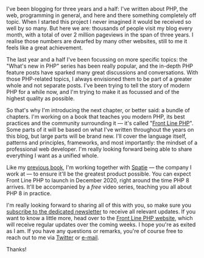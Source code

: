 I've been blogging for three years and a half: I've written about PHP, the web, programming in general, and here and there something completely off topic. When I started this project I never imagined it would be received so well by so many. But here we are: thousands of people visit my blog every month, with a total of over 2 million pageviews in the span of three years. I realise those numbers are dwarfed by many other websites, still to me it feels like a great achievement.

The last year and a half I've been focussing on more specific topics: the "What's new in PHP" series has been really popular, and the in-depth PHP feature posts have sparked many great discussions and conversations. With those PHP-related topics, I always envisioned them to be part of a greater whole and not separate posts. I've been trying to tell the story of modern PHP for a while now, and I'm trying to make it as focussed and of the highest quality as possible.

So that's why I'm introducing the next chapter, or better said: a bundle of chapters. I'm working on a book that teaches you modern PHP, its best practices and the community surrounding it — it's called "[Front Line PHP](*https://front-line-php.com/)". Some parts of it will be based on what I've written throughout the years on this blog, but large parts will be brand new. I'll cover the language itself, patterns and principles, frameworks, and most importantly: the mindset of a professional web developer. I'm really looking forward being able to share everything I want as a unified whole.

Like my [previous book](*https://laravel-beyond-crud.com/), I'm working together with [Spatie](*https://spatie.be/) — the company I work at — to ensure it'll be the greatest product possible. You can expect Front Line PHP to launch in December 2020, right around the time PHP 8 arrives. It'll be accompanied by a _free_ video series, teaching you all about PHP 8 in practice. 

I'm really looking forward to sharing all of this with you, so make sure you [subscribe to the dedicated newsletter](*https://front-line-php.com/) to receive all relevant updates. If you want to know a little more, head over to the [Front Line PHP website](*https://front-line-php.com/), which will receive regular updates over the coming weeks. I hope you're as exited as I am. If you have any questions or remarks, you're of course free to reach out to me via [Twitter](*https://twitter.com/brendt_gd) or [e-mail](mailto:brendt@stitcher.io).

Thanks!
